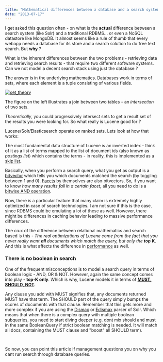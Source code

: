 ```yaml
---
title: "Mathematical differences between a database and a search system"
date: "2013-07-17"
---
```


I get asked this question often - on what is the **actual** difference between a search system (like Solr) and a traditional RDBMS... or even a NoSQL datastore like MongoDB. It almost seems like a rule of thumb that every webapp needs a database for its store and a search solution to do free text search. But **why** ?

What is the inherent differences between the two problems - retrieving data and retrieving search results - that require two different software systems. Can we not model a decent search stack using just the database ?

The answer is in the underlying mathematics. Databases work in terms of sets, where each element is a tuple consisting of various fields.

[![set_theory](http://sandeep.files.wordpress.com/2013/07/set_theory.png?w=300)](http://sandeep.files.wordpress.com/2013/07/set_theory.png)

The figure on the left illustrates a join between two tables - an _intersection_ of two sets.

_Theoretically_, you could progressively intersect sets to get a result set of the results you were looking for. So what really is Lucene good for ?

Lucene/Solr/Elasticsearch operate on ranked sets. Lets look at how that works:

The most fundamental data structure of Lucene is an inverted index - think of it as a list of terms mapped to the list of document ids (also known as _postings list_) which contains the terms - in reality, this is implemented as a [skip list](http://blog.mikemccandless.com/2010/07/lucenes-ram-usage-for-searching.html).

Basically, when you perform a search query, what you get as output is a [bitvector](http://academia.edu/1895864/Fast_Faceted_Search_in_XML) which tells you which documents matched the search (by toggling between 1 and 0). [Facets](http://lucene.apache.org/core/4_0_0/facet/org/apache/lucene/facet/doc-files/userguide.html) by themselves are also bitvectors. So, if you want to know _how many results fall in a certain facet_, all you need to do is a [bitwise AND operation](http://www.devatwork.nl/articles/lucenenet/faceted-search-and-drill-down-lucenenet/).

Now, there is a particular feature that many claim is extremely highly optimized in case of search technologies. I am not sure if this is the case, since RDBMS could be emulating a lot of these as well. However, there might be differences in caching behavior leading to massive performance differences.

The crux of the difference between relational mathematics and search based is this - _The real optimizations of Lucene come from the fact that you never really want **all** documents which match the query, but only the **top**_ **K**. And this is what affects the difference in [performance](http://philosophyforprogrammers.blogspot.in/2010/09/lucene-performance.html) as well.

### There is no boolean in search

One of the frequent misconceptions is to model a search query in terms of boolean logic - AND, OR & NOT. However, again the same concept comes into play - **top-K only**. Which is why, Lucene models it in terms of **[MUST, SHOULD, NOT](http://lucene.apache.org/core/3_0_3/api/core/org/apache/lucene/search/BooleanClause.Occur.html).**

Any clause you add with MUST signifies that, any documents returned MUST have that term. The SHOULD part of the query simply bumps the scores of documents with that clause. Remember that this gets more and more complex if you are using the [Dismax](http://docs.lucidworks.com/display/solr/The+DisMax+Query+Parser) or [Edismax](http://docs.lucidworks.com/display/solr/The+Extended+DisMax+Query+Parser) parser of Solr. Which means that when there is a complex query with multiple boolean subqueries, you need to start diving deeper (e.g. dont mix should and must in the same BooleanQuery if strict boolean matching is needed. It will match all docs, containing the MUST clause and "boost" all SHOULD term).

 

So now, you can point this article if management questions you on why you cant run search through database queries.
